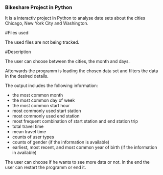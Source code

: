 ### Bikeshare Project in Python

It is a interactiv project in Python to analyse date sets about the cities Chicago, New York City and Washington.

#Files used

The used files are not being tracked.


#Description

The user can choose between the cities, the month and days.

Afterwards the programm is loading the chosen data set and filters the data in the desired details.

The output includes the following information:
- the most common month
- the most common day of week
- the most common start hour
- most commonly used start station
- most commonly used end station
- most frequent combination of start station and end station trip
- total travel time
- mean travel time
- counts of user types
- counts of gender (if the information is available)
- earliest, most recent, and most common year of birth (if the information in available)

The user can choose if he wants to see more data or not.
In the end the user can restart the programm or end it.
